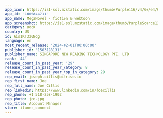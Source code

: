```yaml
---
app_icon: https://is1-ssl.mzstatic.com/image/thumb/Purple116/v4/6e/e4/05/6ee4059a-27c3-ce9e-9142-2df7423d8ba0/AppIcon-0-0-1x_U007emarketing-0-7-0-0-85-220.png/1024x1024bb.png
app_id: '1600844711'
app_name: MegaNovel - fiction & webtoon
app_screenshot: https://is1-ssl.mzstatic.com/image/thumb/PurpleSource126/v4/98/38/f9/9838f95b-93af-298f-b02c-138e89f3a317/b1196113-1a85-444d-9b02-37e442a22d7f_1-6.5_U9996_U9875.jpg/1242x2688bb.png
category: Book
country: US
id: 6is1KT3z0Nqg
language: en
most_recent_release: '2024-02-01T00:00:00'
publisher_id: '1503128131'
publisher_name: SINGAPORE NEW READING TECHNOLOGY PTE. LTD.
rank: '44'
release_count_in_past_year: '29'
release_count_in_past_year_category: 8
release_count_in_past_year_top_in_category: 29
rep_email: joseph.cillis@bitrise.io
rep_first_name: Joe
rep_full_name: Joe Cillis
rep_linkedin: https://www.linkedin.com/in/joecillis
rep_phone: +1 518-258-1902
rep_photo: joe.jpg
rep_title: Account Manager
store: itunes_connect
---
```

